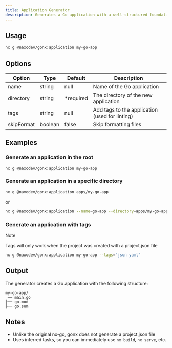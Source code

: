 ```yaml
---
title: Application Generator
description: Generates a Go application with a well-structured foundation
---
```


## Usage

```bash
nx g @naxodev/gonx:application my-go-app
```

## Options

| Option     | Type    | Default    | Description                                    |
| ---------- | ------- | ---------- | ---------------------------------------------- |
| name       | string  | null       | Name of the Go application                     |
| directory  | string  | \*required | The directory of the new application           |
| tags       | string  | null       | Add tags to the application (used for linting) |
| skipFormat | boolean | false      | Skip formatting files                          |

## Examples

### Generate an application in the root

```bash
nx g @naxodev/gonx:application my-go-app
```

### Generate an application in a specific directory

```bash
nx g @naxodev/gonx:application apps/my-go-app
```

or

```bash
nx g @naxodev/gonx:application --name=go-app --directory=apps/my-go-app
```

### Generate an application with tags

> [!NOTE]
> Tags will only work when the project was created with a project.json file

```bash
nx g @naxodev/gonx:application my-go-app --tags="json yaml"
```

## Output

The generator creates a Go application with the following structure:

```
my-go-app/
 ── main.go
├── go.mod
├── go.sum
```

## Notes

- Unlike the original nx-go, gonx does not generate a project.json file
- Uses inferred tasks, so you can immediately use `nx build`, `nx serve`, etc.
